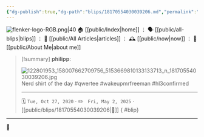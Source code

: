 ```yaml
---
{"dg-publish":true,"dg-path":"blips/18170554030039206.md","permalink":"/blips/18170554030039206/","title":"philipp on instagram @ 2020-10-27","created":"2020-10-27T07:37:00","updated":"2025-05-02T17:46:24"}
---
```



<div class="transclusion internal-embed is-loaded"><div class="markdown-embed">




![flenker-logo-RGB.png|40](/img/user/attachments/flenker-logo-RGB.png)
🏠 [[public/Index\|home]]  ⋮ 🗣️ [[public/all-blips\|blips]] ⋮  📝 [[public/All Articles\|articles]]  ⋮ 🕰️ [[public/now\|now]] ⋮ 🪪 [[public/About Me\|about me]]


</div></div>


> [!summary] **philipp**:
>
> ![122801953_158007662709756_5153669810133133713_n_18170554030039206.jpg](/img/user/attachments/122801953_158007662709756_5153669810133133713_n_18170554030039206.jpg)
> Nerd shirt of the day #qwertee #wakeupmrfreeman #hl3confirmed
> - - -
>
> 🗓️ <code>Tue, Oct 27, 2020</code>  · ✏️ <code> Fri, May 2, 2025</code>  · [[public/blips/18170554030039206\|🔗]]
{ #blip}


- - -

 👾
